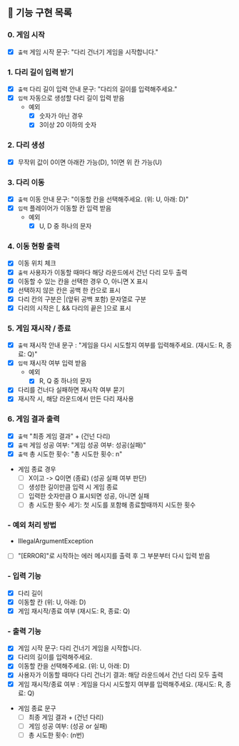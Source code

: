 ## 🚀 기능 구현 목록

### 0. 게임 시작
- [X] `출력` 게임 시작 문구: "다리 건너기 게임을 시작합니다."
### 1. 다리 길이 입력 받기
- [X] `출력` 다리 길이 입력 안내 문구: "다리의 길이를 입력해주세요."
- [X] `입력` 자동으로 생성할 다리 길이 입력 받음
  - 예외
    - [X] 숫자가 아닌 경우
    - [X] 3이상 20 이하의 숫자
### 2. 다리 생성
- [X] 무작위 값이 0이면 아래칸 가능(D), 1이면 위 칸 가능(U)
### 3. 다리 이동
- [X] `출력` 이동 안내 문구: "이동할 칸을 선택해주세요. (위: U, 아래: D)"
- [X] `입력` 플레이어가 이동할 칸 입력 받음
  - 예외 
    - [X] U, D 중 하나의 문자
### 4. 이동 현황 출력
- [X] 이동 위치 체크
- [X] `출력` 사용자가 이동할 때마다 해당 라운드에서 건넌 다리 모두 출력
- [X] 이동할 수 있는 칸을 선택한 경우 O, 아니면 X 표시
- [X] 선택하지 않은 칸은 공백 한 칸으로 표시
- [X] 다리 칸의 구분은 |(앞뒤 공백 포함) 문자열로 구분
- [X] 다리의 시작은 [, && 다리의 끝은 ]으로 표시
### 5. 게임 재시작 / 종료
- [X] `출력` 재시작 안내 문구 : "게임을 다시 시도할지 여부를 입력해주세요. (재시도: R, 종료: Q)"
- [X] `입력` 재시작 여부 입력 받음
  - 예외
    - [X] R, Q 중 하나의 문자
- [X] 다리를 건너다 실패하면 재시작 여부 묻기
- [X] 재시작 시, 해당 라운드에서 만든 다리 재사용
### 6. 게임 결과 출력
- [X] `출력` "최종 게임 결과" + (건넌 다리)
- [X] `출력` 게임 성공 여부: "게임 성공 여부: 성공(실패)"
- [X] `출력` 총 시도한 횟수: "총 시도한 횟수: n"
- 게임 종료 경우
    - [ ] X이고 -> Q이면 (종료) (성공 실패 여부 판단)
    - [ ] 생성한 길이만큼 입력 시 게임 종료
    - [ ] 입력한 숫자만큼 O 표시되면 성공, 아니면 실패
    - [ ] 총 시도한 횟수 세기: 첫 시도를 포함해 종료할때까지 시도한 횟수

### - 예외 처리 방법 
- IllegalArgumentException
- [ ] "[ERROR]"로 시작하는 에러 메시지를 출력 후 그 부분부터 다시 입력 받음

### - 입력 기능
- [X] 다리 길이
- [X] 이동할 칸 (위: U, 아래: D)
- [X] 게임 재시작/종료 여부 (재시도: R, 종료: Q)

### - 출력 기능
- [X] 게임 시작 문구: 다리 건너기 게임을 시작합니다.
- [X] 다리의 길이를 입력해주세요.
- [X] 이동할 칸을 선택해주세요. (위: U, 아래: D)
- [X] 사용자가 이동할 때마다 다리 건너기 결과: 해당 라운드에서 건넌 다리 모두 출력
- [X] 게임 재시작/종료 여부 : 게임을 다시 시도할지 여부를 입력해주세요. (재시도: R, 종료: Q)
- 게임 종료 문구
    - [ ] 최종 게임 결과 + (건넌 다리)
    - [ ] 게임 성공 여부: (성공 or 실패)
    - [ ] 총 시도한 횟수: (n번)